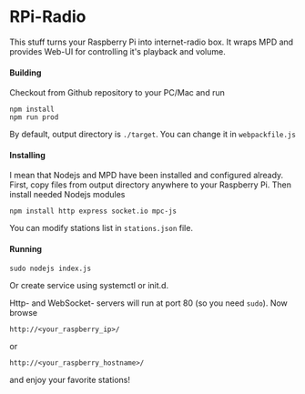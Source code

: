# RPi-Radio

This stuff turns your Raspberry Pi into internet-radio box.
It wraps MPD and provides Web-UI for controlling it's playback and volume.

#### Building 

Checkout from Github repository to your PC/Mac and run
```
npm install
npm run prod
```
By default, output directory is `./target`. You can change it in `webpackfile.js`

#### Installing

I mean that Nodejs and MPD have been installed and configured already.
First, copy files from output directory anywhere to your Raspberry Pi.
Then install needed Nodejs modules
```
npm install http express socket.io mpc-js
```
You can modify stations list in `stations.json` file.

#### Running
```
sudo nodejs index.js 
```
Or create service using systemctl or init.d.

Http- and WebSocket- servers will run at port 80 (so you need `sudo`).
Now browse 
```
http://<your_raspberry_ip>/
``` 
or 
```
http://<your_raspberry_hostname>/
``` 
and enjoy your favorite stations!